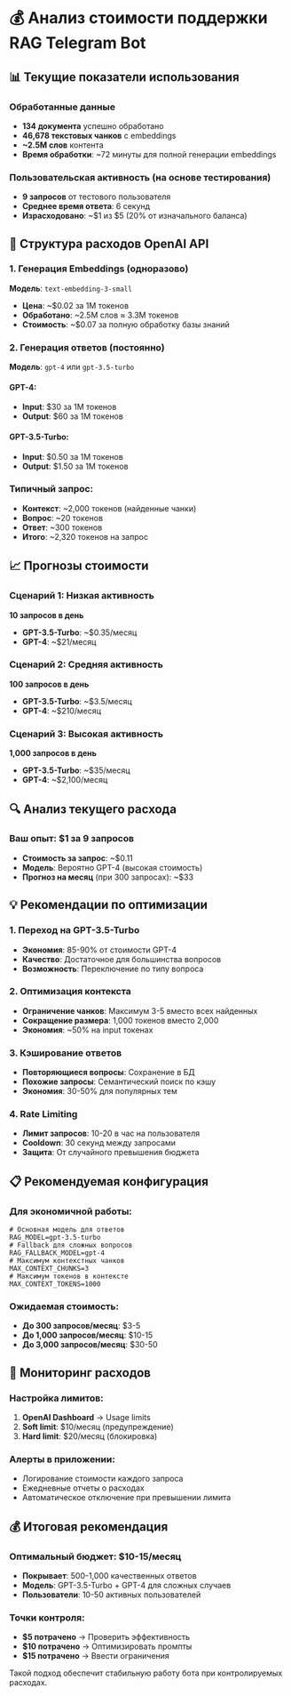 # 💰 Анализ стоимости поддержки RAG Telegram Bot

## 📊 Текущие показатели использования

### **Обработанные данные**
- **134 документа** успешно обработано
- **46,678 текстовых чанков** с embeddings
- **~2.5M слов** контента
- **Время обработки**: ~72 минуты для полной генерации embeddings

### **Пользовательская активность** (на основе тестирования)
- **9 запросов** от тестового пользователя
- **Среднее время ответа**: 6 секунд
- **Израсходовано**: ~$1 из $5 (20% от изначального баланса)

## 💸 Структура расходов OpenAI API

### **1. Генерация Embeddings (одноразово)**
**Модель**: `text-embedding-3-small`
- **Цена**: ~$0.02 за 1M токенов
- **Обработано**: ~2.5M слов ≈ 3.3M токенов
- **Стоимость**: ~$0.07 за полную обработку базы знаний

### **2. Генерация ответов (постоянно)**
**Модель**: `gpt-4` или `gpt-3.5-turbo`

#### GPT-4:
- **Input**: $30 за 1M токенов
- **Output**: $60 за 1M токенов

#### GPT-3.5-Turbo:
- **Input**: $0.50 за 1M токенов  
- **Output**: $1.50 за 1M токенов

### **Типичный запрос:**
- **Контекст**: ~2,000 токенов (найденные чанки)
- **Вопрос**: ~20 токенов
- **Ответ**: ~300 токенов
- **Итого**: ~2,320 токенов на запрос

## 📈 Прогнозы стоимости

### **Сценарий 1: Низкая активность**
**10 запросов в день**
- **GPT-3.5-Turbo**: ~$0.35/месяц
- **GPT-4**: ~$21/месяц

### **Сценарий 2: Средняя активность**
**100 запросов в день**
- **GPT-3.5-Turbo**: ~$3.5/месяц
- **GPT-4**: ~$210/месяц

### **Сценарий 3: Высокая активность**
**1,000 запросов в день**
- **GPT-3.5-Turbo**: ~$35/месяц
- **GPT-4**: ~$2,100/месяц

## 🔍 Анализ текущего расхода

### **Ваш опыт: $1 за 9 запросов**
- **Стоимость за запрос**: ~$0.11
- **Модель**: Вероятно GPT-4 (высокая стоимость)
- **Прогноз на месяц** (при 300 запросах): ~$33

## 💡 Рекомендации по оптимизации

### **1. Переход на GPT-3.5-Turbo**
- **Экономия**: 85-90% от стоимости GPT-4
- **Качество**: Достаточное для большинства вопросов
- **Возможность**: Переключение по типу вопроса

### **2. Оптимизация контекста**
- **Ограничение чанков**: Максимум 3-5 вместо всех найденных
- **Сокращение размера**: 1,000 токенов вместо 2,000
- **Экономия**: ~50% на input токенах

### **3. Кэширование ответов**
- **Повторяющиеся вопросы**: Сохранение в БД
- **Похожие запросы**: Семантический поиск по кэшу
- **Экономия**: 30-50% для популярных тем

### **4. Rate Limiting**
- **Лимит запросов**: 10-20 в час на пользователя
- **Cooldown**: 30 секунд между запросами
- **Защита**: От случайного превышения бюджета

## 📋 Рекомендуемая конфигурация

### **Для экономичной работы:**
```env
# Основная модель для ответов
RAG_MODEL=gpt-3.5-turbo
# Fallback для сложных вопросов
RAG_FALLBACK_MODEL=gpt-4
# Максимум контекстных чанков
MAX_CONTEXT_CHUNKS=3
# Максимум токенов в контексте
MAX_CONTEXT_TOKENS=1000
```

### **Ожидаемая стоимость:**
- **До 300 запросов/месяц**: $3-5
- **До 1,000 запросов/месяц**: $10-15
- **До 3,000 запросов/месяц**: $30-50

## 🚨 Мониторинг расходов

### **Настройка лимитов:**
1. **OpenAI Dashboard** → Usage limits
2. **Soft limit**: $10/месяц (предупреждение)
3. **Hard limit**: $20/месяц (блокировка)

### **Алерты в приложении:**
- Логирование стоимости каждого запроса
- Ежедневные отчеты о расходах
- Автоматическое отключение при превышении лимита

## 💰 Итоговая рекомендация

### **Оптимальный бюджет**: $10-15/месяц
- **Покрывает**: 500-1,000 качественных ответов
- **Модель**: GPT-3.5-Turbo + GPT-4 для сложных случаев
- **Пользователи**: 10-50 активных пользователей

### **Точки контроля:**
- **$5 потрачено** → Проверить эффективность
- **$10 потрачено** → Оптимизировать промпты
- **$15 потрачено** → Ввести ограничения

Такой подход обеспечит стабильную работу бота при контролируемых расходах.
